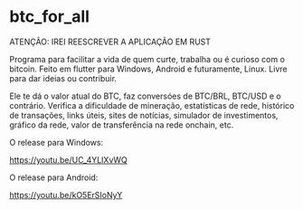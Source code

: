 # btc_for_all

ATENÇÃO:
IREI REESCREVER A APLICAÇÃO EM RUST

Programa para facilitar a vida de quem curte, trabalha ou é curioso com o bitcoin.
Feito em flutter para Windows, Android e futuramente, Linux.
Livre para dar ideias ou contribuir.

Ele te dá o valor atual do BTC, faz conversóes de BTC/BRL, BTC/USD e o contrário.
Verifica a dificuldade de mineração, estatísticas de rede, histórico de transações,
links úteis, sites de notícias, simulador de investimentos,
gráfico da rede, valor de transferência na rede onchain, etc.

O release para Windows:

https://youtu.be/UC_4YLIXvWQ

O release para Android:

https://youtu.be/kO5ErSIoNyY
